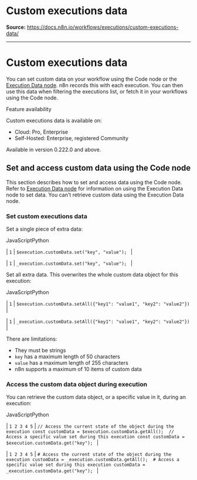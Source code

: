 # Custom executions data

**Source:** https://docs.n8n.io/workflows/executions/custom-executions-data/

---

# Custom executions data

You can set custom data on your workflow using the Code node or the [Execution Data node](../../../integrations/builtin/core-nodes/n8n-nodes-base.executiondata/). n8n records this with each execution. You can then use this data when filtering the executions list, or fetch it in your workflows using the Code node.

Feature availability

Custom executions data is available on:

- Cloud: Pro, Enterprise
- Self-Hosted: Enterprise, registered Community

Available in version 0.222.0 and above.

## Set and access custom data using the Code node

This section describes how to set and access data using the Code node. Refer to [Execution Data node](../../../integrations/builtin/core-nodes/n8n-nodes-base.executiondata/) for information on using the Execution Data node to set data. You can't retrieve custom data using the Execution Data node.

### Set custom executions data

Set a single piece of extra data:

JavaScriptPython

| ``` 1 ``` | ``` $execution.customData.set("key", "value");  ``` |

| ``` 1 ``` | ``` _execution.customData.set("key", "value");  ``` |

Set all extra data. This overwrites the whole custom data object for this execution:

JavaScriptPython

| ``` 1 ``` | ``` $execution.customData.setAll({"key1": "value1", "key2": "value2"})  ``` |

| ``` 1 ``` | ``` _execution.customData.setAll({"key1": "value1", "key2": "value2"})  ``` |

There are limitations:

- They must be strings
- `key` has a maximum length of 50 characters
- `value` has a maximum length of 255 characters
- n8n supports a maximum of 10 items of custom data

### Access the custom data object during execution

You can retrieve the custom data object, or a specific value in it, during an execution:

JavaScriptPython

| ``` 1 2 3 4 5 ``` | ``` // Access the current state of the object during the execution const customData = $execution.customData.getAll();  // Access a specific value set during this execution const customData = $execution.customData.get("key");  ``` |

| ``` 1 2 3 4 5 ``` | ``` # Access the current state of the object during the execution customData = _execution.customData.getAll();  # Access a specific value set during this execution customData = _execution.customData.get("key");  ``` |
